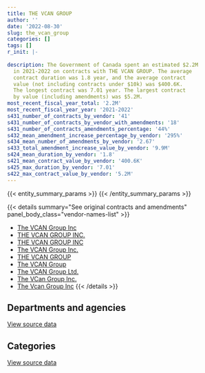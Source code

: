 ```yaml
---
title: THE VCAN GROUP
author: ''
date: '2022-08-30'
slug: the_vcan_group
categories: []
tags: []
r_init: |-
  
description: The Government of Canada spent an estimated $2.2M
  in 2021-2022 on contracts with THE VCAN GROUP. The average
  contract duration was 1.8 year, and the average contract
  value (not including contracts under $10k) was $400.6K.
  The longest contract was 7.01 year. The largest contract
  by value (including amendments) was $5.2M.
most_recent_fiscal_year_total: '2.2M'
most_recent_fiscal_year_year: '2021-2022'
s431_number_of_contracts_by_vendor: '41'
s431_number_of_contracts_by_vendor_with_amendments: '18'
s431_number_of_contracts_amendments_percentage: '44%'
s432_mean_amendment_increase_percentage_by_vendor: '295%'
s434_mean_number_of_amendments_by_vendor: '2.67'
s433_total_amendment_increase_value_by_vendor: '9.9M'
s424_mean_duration_by_vendor: '1.8'
s421_mean_contract_value_by_vendor: '400.6K'
s425_max_duration_by_vendor: '7.01'
s422_max_contract_value_by_vendor: '5.2M'
---
```


<script src="/rmarkdown-libs/htmlwidgets/htmlwidgets.js"></script>
<link href="/rmarkdown-libs/datatables-css/datatables-crosstalk.css" rel="stylesheet" />
<script src="/rmarkdown-libs/datatables-binding/datatables.js"></script>
<script src="/rmarkdown-libs/jquery/jquery-3.6.0.min.js"></script>
<link href="/rmarkdown-libs/dt-core-bootstrap/css/dataTables.bootstrap.min.css" rel="stylesheet" />
<link href="/rmarkdown-libs/dt-core-bootstrap/css/dataTables.bootstrap.extra.css" rel="stylesheet" />
<script src="/rmarkdown-libs/dt-core-bootstrap/js/jquery.dataTables.min.js"></script>
<script src="/rmarkdown-libs/dt-core-bootstrap/js/dataTables.bootstrap.min.js"></script>
<link href="/rmarkdown-libs/crosstalk/css/crosstalk.min.css" rel="stylesheet" />
<script src="/rmarkdown-libs/crosstalk/js/crosstalk.min.js"></script>
<script src="/rmarkdown-libs/htmlwidgets/htmlwidgets.js"></script>
<link href="/rmarkdown-libs/datatables-css/datatables-crosstalk.css" rel="stylesheet" />
<script src="/rmarkdown-libs/datatables-binding/datatables.js"></script>
<script src="/rmarkdown-libs/jquery/jquery-3.6.0.min.js"></script>
<link href="/rmarkdown-libs/dt-core-bootstrap/css/dataTables.bootstrap.min.css" rel="stylesheet" />
<link href="/rmarkdown-libs/dt-core-bootstrap/css/dataTables.bootstrap.extra.css" rel="stylesheet" />
<script src="/rmarkdown-libs/dt-core-bootstrap/js/jquery.dataTables.min.js"></script>
<script src="/rmarkdown-libs/dt-core-bootstrap/js/dataTables.bootstrap.min.js"></script>
<link href="/rmarkdown-libs/crosstalk/css/crosstalk.min.css" rel="stylesheet" />
<script src="/rmarkdown-libs/crosstalk/js/crosstalk.min.js"></script>

{{< entity_summary_params >}}
{{< /entity_summary_params >}}

{{< details summary="See original contracts and amendments" panel_body_class="vendor-names-list" >}}
- [The VCAN Group Inc](https://search.open.canada.ca/en/ct/?sort=contract_value_f%20desc&page=1&search_text=%22The%20VCAN%20Group%20Inc%22)
- [THE VCAN GROUP INC.](https://search.open.canada.ca/en/ct/?sort=contract_value_f%20desc&page=1&search_text=%22THE%20VCAN%20GROUP%20INC.%22)
- [THE VCAN GROUP INC](https://search.open.canada.ca/en/ct/?sort=contract_value_f%20desc&page=1&search_text=%22THE%20VCAN%20GROUP%20INC%22)
- [The VCAN Group Inc.](https://search.open.canada.ca/en/ct/?sort=contract_value_f%20desc&page=1&search_text=%22The%20VCAN%20Group%20Inc.%22)
- [THE VCAN GROUP](https://search.open.canada.ca/en/ct/?sort=contract_value_f%20desc&page=1&search_text=%22THE%20VCAN%20GROUP%22)
- [The VCAN Group](https://search.open.canada.ca/en/ct/?sort=contract_value_f%20desc&page=1&search_text=%22The%20VCAN%20Group%22)
- [The VCAN Group Ltd.](https://search.open.canada.ca/en/ct/?sort=contract_value_f%20desc&page=1&search_text=%22The%20VCAN%20Group%20Ltd.%22)
- [The VCan Group Inc.](https://search.open.canada.ca/en/ct/?sort=contract_value_f%20desc&page=1&search_text=%22The%20VCan%20Group%20Inc.%22)
- [The Vcan Group Inc](https://search.open.canada.ca/en/ct/?sort=contract_value_f%20desc&page=1&search_text=%22The%20Vcan%20Group%20Inc%22)
{{< /details >}}

## Departments and agencies

<div id="htmlwidget-1" style="width:100%;height:auto;" class="datatables html-widget"></div>
<script type="application/json" data-for="htmlwidget-1">{"x":{"style":"bootstrap","filter":"none","vertical":false,"data":[["<a href=\"/departments/aandc-aadnc/\">Crown-Indigenous Relations and Northern Affairs Canada<\/a>","<a href=\"/departments/csa-asc/\">Canadian Space Agency<\/a>","<a href=\"/departments/dfatd-maecd/\">Global Affairs Canada<\/a>","<a href=\"/departments/dfo-mpo/\">Fisheries and Oceans Canada<\/a>","<a href=\"/departments/dnd-mdn/\">National Defence<\/a>","<a href=\"/departments/ec/\">Environment and Climate Change Canada<\/a>","<a href=\"/departments/esdc-edsc/\">Employment and Social Development Canada<\/a>","<a href=\"/departments/isc-sac/\">Indigenous Services Canada<\/a>","<a href=\"/departments/nrc-cnrc/\">National Research Council Canada<\/a>","<a href=\"/departments/opc-cpvp/\">Office of the Privacy Commissioner of Canada<\/a>","<a href=\"/departments/osfi-bsif/\">Office of the Superintendent of Financial Institutions Canada<\/a>","<a href=\"/departments/pc/\">Parks Canada<\/a>","<a href=\"/departments/pch/\">Canadian Heritage<\/a>","<a href=\"/departments/pco-bcp/\">Privy Council Office<\/a>","<a href=\"/departments/pwgsc-tpsgc/\">Public Services and Procurement Canada<\/a>","<a href=\"/departments/rcmp-grc/\">Royal Canadian Mounted Police<\/a>"],[89274.71,null,136578.66,50927.8,1033400.62,14486.85,235882.78,49554.23,11526,35234.24,86271.19,175772.12,null,null,397507.26,841511.77],[null,15065.91,242106.42,null,1109075.95,null,74849.99,null,null,null,86507.55,176253.69,null,null,398596.32,1150352.21],[null,30049.5,64319.96,null,854626.7,null,55688.54,null,null,null,21508.71,175772.12,null,51902.85,56631.17,1147209.17],[null,30049.5,66146.05,null,854626.7,null,55688.54,null,null,null,null,175772.12,24861.17,274558.57,null,716955.28]],"container":"<table class=\"table table-striped table-hover row-border order-column display\">\n  <thead>\n    <tr>\n      <th>Department<\/th>\n      <th>2018-2019<\/th>\n      <th>2019-2020<\/th>\n      <th>2020-2021<\/th>\n      <th>2021-2022<\/th>\n    <\/tr>\n  <\/thead>\n<\/table>","options":{"order":[[4,"desc"]],"pageLength":10,"autoWidth":true,"columnDefs":[{"targets":1,"render":"function(data, type, row, meta) {\n    return type !== 'display' ? data : DTWidget.formatCurrency(data, \"$\", 2, 3, \",\", \".\", true, null);\n  }"},{"targets":2,"render":"function(data, type, row, meta) {\n    return type !== 'display' ? data : DTWidget.formatCurrency(data, \"$\", 2, 3, \",\", \".\", true, null);\n  }"},{"targets":3,"render":"function(data, type, row, meta) {\n    return type !== 'display' ? data : DTWidget.formatCurrency(data, \"$\", 2, 3, \",\", \".\", true, null);\n  }"},{"targets":4,"render":"function(data, type, row, meta) {\n    return type !== 'display' ? data : DTWidget.formatCurrency(data, \"$\", 2, 3, \",\", \".\", true, null);\n  }"},{"width":"16%","targets":[1,2,3,4]},{"className":"dt-right","targets":[1,2,3,4]}],"orderClasses":false}},"evals":["options.columnDefs.0.render","options.columnDefs.1.render","options.columnDefs.2.render","options.columnDefs.3.render"],"jsHooks":[]}</script>
<p class="text-right">
<a href="https://github.com/GoC-Spending/contracts-data/tree/main/data/out/vendors/the_vcan_group/summary_by_fiscal_year_by_department.csv" class="source-data-link btn btn-link">View source data</a>
</p>

## Categories

<div id="htmlwidget-2" style="width:100%;height:auto;" class="datatables html-widget"></div>
<script type="application/json" data-for="htmlwidget-2">{"x":{"style":"bootstrap","filter":"none","vertical":false,"data":[["<a href=\"/categories/professional_services/\">Professional services<\/a>","<a href=\"/categories/information_technology/\">Information technology<\/a>","<a href=\"/categories/human_capital/\">Human capital<\/a>"],[1521371.74,1528113.76,108442.73],[1741547.24,1370960.44,140300.36],[1055221.92,1380978.09,21508.71],[940364.74,1258293.19,null]],"container":"<table class=\"table table-striped table-hover row-border order-column display\">\n  <thead>\n    <tr>\n      <th>Category<\/th>\n      <th>2018-2019<\/th>\n      <th>2019-2020<\/th>\n      <th>2020-2021<\/th>\n      <th>2021-2022<\/th>\n    <\/tr>\n  <\/thead>\n<\/table>","options":{"order":[[4,"desc"]],"dom":"t","pageLength":30,"autoWidth":true,"columnDefs":[{"targets":1,"render":"function(data, type, row, meta) {\n    return type !== 'display' ? data : DTWidget.formatCurrency(data, \"$\", 2, 3, \",\", \".\", true, null);\n  }"},{"targets":2,"render":"function(data, type, row, meta) {\n    return type !== 'display' ? data : DTWidget.formatCurrency(data, \"$\", 2, 3, \",\", \".\", true, null);\n  }"},{"targets":3,"render":"function(data, type, row, meta) {\n    return type !== 'display' ? data : DTWidget.formatCurrency(data, \"$\", 2, 3, \",\", \".\", true, null);\n  }"},{"targets":4,"render":"function(data, type, row, meta) {\n    return type !== 'display' ? data : DTWidget.formatCurrency(data, \"$\", 2, 3, \",\", \".\", true, null);\n  }"},{"width":"16%","targets":[1,2,3,4]},{"className":"dt-right","targets":[1,2,3,4]}],"orderClasses":false,"lengthMenu":[10,25,30,50,100]}},"evals":["options.columnDefs.0.render","options.columnDefs.1.render","options.columnDefs.2.render","options.columnDefs.3.render"],"jsHooks":[]}</script>
<p class="text-right">
<a href="https://github.com/GoC-Spending/contracts-data/tree/main/data/out/vendors/the_vcan_group/summary_by_fiscal_year_by_category.csv" class="source-data-link btn btn-link">View source data</a>
</p>
